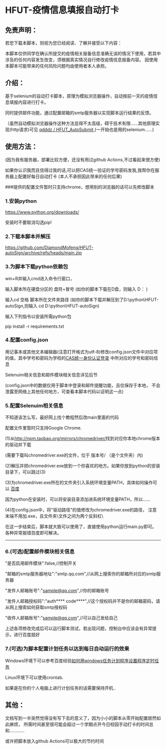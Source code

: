 # HFUT-疫情信息填报自动打卡
## 免责声明：
若您下载本脚本，则视为您已经阅读、了解并接受以下内容：

本脚本仅供同学在确认所提交的疫情相关报备信息准确无误的情况下使用，若其中涉及的任何内容发生改变，须根据真实情况自行修改疫情信息报备内容。
因使用本脚本可能带来的任何风险问题均由使用者本人承担。

## 介绍：
基于selenium的自动打卡脚本，原理为模拟浏览器操作，自动按前一天的疫情信息填报内容进行打卡。

同时提供邮件功能，通过配置邮箱的smtp服务器以实现脚本运行结果的反馈。

（虽然自动模拟浏览器操作这种方法显得不太高级，碍于技术有限……其他原理实现(http请求)可见
[ qdddz / HFUT_AutoSubmit ](https://github.com/qdddz/HFUT_AutoSubmit)
(一开始也是用的selenium……)

## 使用方法：

(因为我有服务器，部署比较方便，还没有用过github Actions,不过看起来很方便)

如果你认识我而且信得过我的话,可以把CAS统一验证的学号密码发我,我帮你在服务器上配置好每日自动打卡
(本人不承担因此带来的任何后果)

###提供的配置文件暂时只支持chrome，想用别的浏览器的话可以先修改脚本

### 1.安装python
<https://www.python.org/downloads/>

安装时不要取消勾选pip!

### 2.下载本脚本并解压
<https://github.com/DiamondMofeng/HFUT-autoSign/archive/refs/heads/main.zip>
### 3.为脚本下载python依赖包
win+R并输入cmd进入命令行窗口，

输入脚本所在硬盘分区的 盘符+冒号 
(如你的脚本下载在D盘，则输入   D：  )

输入cd 空格 脚本所在文件夹路径
(如你的脚本下载并解压到了D:\python\HFUT-autoSign,则输入   cd D:\python\HFUT-autoSign)

输入下列指令以安装所需python包

pip install -r requirements.txt
### 4.配置config.json
用记事本或其他文本编辑器(注意打开格式为utf-8)修改config.json文件中对应项的值，其中学号和密码为学校的[CAS统一身份认证登录](https://cas.hfut.edu.cn/cas/login)
中所对应的学号和密码信息

Selenuim相关信息和邮件模块相关信息详见后节

(config.json中的数据仅用于脚本中登录和邮件提醒功能，且仅保存于本地，
不会泄露至网络上其他任何地方，可查看本脚本代码以证明这一点)

### 5.配置Selenuim相关信息

不知道该怎么写，最好网上找个教程然后改main里面的代码

配置文件里暂时只支持Google Chrome.

(1)从<http://npm.taobao.org/mirrors/chromedriver/>找到对应你本地chrome版本的驱动并下载

(需要下载叫chromedriver.exe的文件，位于 版本号/ （是个文件夹）内)

(2)解压并把chromedriver.exe放到一个你喜欢的地方。如果你放到python的安装目录下，可以跳过(3)

(3)为chromedriver.exe所在的文件夹引入系统环境变量PATH，具体如何操作可以
[百度](https://zhidao.baidu.com/question/204690598371989925.html)

因为python在安装时，可以将安装目录添加进系统环境变量PATH，所以……

(4)在config.json中，将"驱动路径"的值修改为chromedriver.exe的路径，
注意末端不用加.exe，且文件夹\文件之间为两个反斜杠\\

在这一步结束后，脚本就大致可以使用了，直接使用python运行main.py即可。
各种异常报错百度即可解决。

---
### 6.(可选)配置邮件模块相关信息

"是否启用邮件模块":false,//控制开关

"邮箱的smtp服务器地址":"smtp.qq.com",//从网上搜索你的邮箱所对应的smtp服务器

"发件人邮箱账号":"sample@qq.com",//你的邮箱账号

"发件人邮箱授权码":"auth**** code****",//这个授权码并不是你的邮箱密码，请从网上搜索如何获取smtp授权码

"收件人邮箱账号":"sample@qq.com",//可以自己发给自己

上述各项修改完成后可以运行脚本测试，若出现问题，控制台中应该会有异常提示，进行百度就好

### 7.(可选)为脚本配置计划任务以达到每日自动运行的效果

Windows环境下可以参考百度经验[如何用windows任务计划程序设置程序定时任务](https://jingyan.baidu.com/article/154b463130041128ca8f41c7.html)

Linux环境下可以使用crontab.

如果是在你的个人电脑上进行计划任务的话需要保持开机..

## 其他：
文档写到一半突然觉得没有写下去的意义了，因为小小的脚本从零开始配置居然如此麻烦，
所需时间甚至很可能会超过一个学期点开今日校园手动打卡的时间总和…………

或许把脚本放入github Actions可以极大的节约时间
